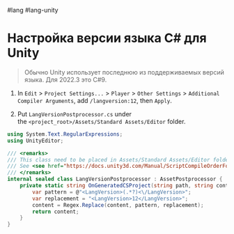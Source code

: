 #lang #lang-unity 

# Настройка версии языка C# для Unity

> Обычно Unity использует последнюю из поддерживаемых версий языка. Для 2022.3 это C#9.

1. In `Edit` > `Project Settings...` > `Player` > `Other Settings` > `Additional Compiler Arguments`, add `/langversion:12`, then `Apply`.

2. Put `LangVersionPostprocessor.cs` under the `<project_root>/Assets/Standard Assets/Editor` folder.

```csharp
using System.Text.RegularExpressions;
using UnityEditor;

/// <remarks>
/// This class need to be placed in Assets/Standard Assets/Editor folder to be compiled before other scripts.
/// See <see href="https://docs.unity3d.com/Manual/ScriptCompileOrderFolders.html"/>.
/// </remarks>
internal sealed class LangVersionPostprocessor : AssetPostprocessor {
    private static string OnGeneratedCSProject(string path, string content) {
        var pattern = @"<LangVersion>(.*?)<\/LangVersion>";
        var replacement = "<LangVersion>12</LangVersion>";
        content = Regex.Replace(content, pattern, replacement);
        return content;
    }
}
```
